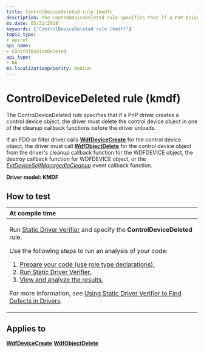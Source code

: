 ```yaml
---
title: ControlDeviceDeleted rule (kmdf)
description: The ControDeviceDeleted rule specifies that if a PnP driver creates a control device object, the driver must delete the control device object in one of the cleanup callback functions before the driver unloads.
ms.date: 05/21/2018
keywords: ["ControlDeviceDeleted rule (kmdf)"]
topic_type:
- apiref
api_name:
- ControlDeviceDeleted
api_type:
- NA
ms.localizationpriority: medium
---
```


# ControlDeviceDeleted rule (kmdf)


The ControDeviceDeleted rule specifies that if a PnP driver creates a control device object, the driver must delete the control device object in one of the cleanup callback functions before the driver unloads.

If an FDO or filter driver calls [**WdfDeviceCreate**](/windows-hardware/drivers/ddi/wdfdevice/nf-wdfdevice-wdfdevicecreate) for the control device object, the driver must call [**WdfObjectDelete**](/windows-hardware/drivers/ddi/wdfobject/nf-wdfobject-wdfobjectdelete) for the control device object from the driver's cleanup callback function for the WDFDEVICE object, the destroy callback function for WDFDEVICE object, or the [*EvtDeviceSelfManagedIoCleanup*](/windows-hardware/drivers/ddi/wdfdevice/nc-wdfdevice-evt_wdf_device_self_managed_io_cleanup) event callback function.

**Driver model: KMDF**

## How to test

<table>
<colgroup>
<col width="100%" />
</colgroup>
<thead>
<tr class="header">
<th align="left">At compile time</th>
</tr>
</thead>
<tbody>
<tr class="odd">
<td align="left"><p>Run <a href="/windows-hardware/drivers/devtest/static-driver-verifier" data-raw-source="[Static Driver Verifier](./static-driver-verifier.md)">Static Driver Verifier</a> and specify the <strong>ControlDeviceDeleted</strong> rule.</p>
Use the following steps to run an analysis of your code:
<ol>
<li><a href="/windows-hardware/drivers/devtest/using-static-driver-verifier-to-find-defects-in-drivers#preparing-your-source-code" data-raw-source="[Prepare your code (use role type declarations).](./using-static-driver-verifier-to-find-defects-in-drivers.md#preparing-your-source-code)">Prepare your code (use role type declarations).</a></li>
<li><a href="/windows-hardware/drivers/devtest/using-static-driver-verifier-to-find-defects-in-drivers#running-static-driver-verifier" data-raw-source="[Run Static Driver Verifier.](./using-static-driver-verifier-to-find-defects-in-drivers.md#running-static-driver-verifier)">Run Static Driver Verifier.</a></li>
<li><a href="/windows-hardware/drivers/devtest/using-static-driver-verifier-to-find-defects-in-drivers#viewing-and-analyzing-the-results" data-raw-source="[View and analyze the results.](./using-static-driver-verifier-to-find-defects-in-drivers.md#viewing-and-analyzing-the-results)">View and analyze the results.</a></li>
</ol>
<p>For more information, see <a href="/windows-hardware/drivers/devtest/using-static-driver-verifier-to-find-defects-in-drivers" data-raw-source="[Using Static Driver Verifier to Find Defects in Drivers](./using-static-driver-verifier-to-find-defects-in-drivers.md)">Using Static Driver Verifier to Find Defects in Drivers</a>.</p></td>
</tr>
</tbody>
</table>

## Applies to

[**WdfDeviceCreate**](/windows-hardware/drivers/ddi/wdfdevice/nf-wdfdevice-wdfdevicecreate)
[**WdfObjectDelete**](/windows-hardware/drivers/ddi/wdfobject/nf-wdfobject-wdfobjectdelete)
